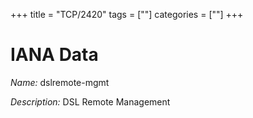 +++
title = "TCP/2420"
tags = [""]
categories = [""]
+++

# IANA Data

_Name:_ dslremote-mgmt

_Description:_ DSL Remote Management

